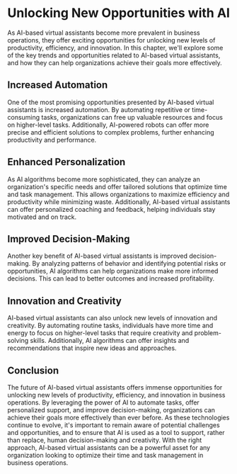 Unlocking New Opportunities with AI
===============================================================================================================

As AI-based virtual assistants become more prevalent in business operations, they offer exciting opportunities for unlocking new levels of productivity, efficiency, and innovation. In this chapter, we'll explore some of the key trends and opportunities related to AI-based virtual assistants, and how they can help organizations achieve their goals more effectively.

Increased Automation
--------------------

One of the most promising opportunities presented by AI-based virtual assistants is increased automation. By automating repetitive or time-consuming tasks, organizations can free up valuable resources and focus on higher-level tasks. Additionally, AI-powered robots can offer more precise and efficient solutions to complex problems, further enhancing productivity and performance.

Enhanced Personalization
------------------------

As AI algorithms become more sophisticated, they can analyze an organization's specific needs and offer tailored solutions that optimize time and task management. This allows organizations to maximize efficiency and productivity while minimizing waste. Additionally, AI-based virtual assistants can offer personalized coaching and feedback, helping individuals stay motivated and on track.

Improved Decision-Making
------------------------

Another key benefit of AI-based virtual assistants is improved decision-making. By analyzing patterns of behavior and identifying potential risks or opportunities, AI algorithms can help organizations make more informed decisions. This can lead to better outcomes and increased profitability.

Innovation and Creativity
-------------------------

AI-based virtual assistants can also unlock new levels of innovation and creativity. By automating routine tasks, individuals have more time and energy to focus on higher-level tasks that require creativity and problem-solving skills. Additionally, AI algorithms can offer insights and recommendations that inspire new ideas and approaches.

Conclusion
----------

The future of AI-based virtual assistants offers immense opportunities for unlocking new levels of productivity, efficiency, and innovation in business operations. By leveraging the power of AI to automate tasks, offer personalized support, and improve decision-making, organizations can achieve their goals more effectively than ever before. As these technologies continue to evolve, it's important to remain aware of potential challenges and opportunities, and to ensure that AI is used as a tool to support, rather than replace, human decision-making and creativity. With the right approach, AI-based virtual assistants can be a powerful asset for any organization looking to optimize their time and task management in business operations.
